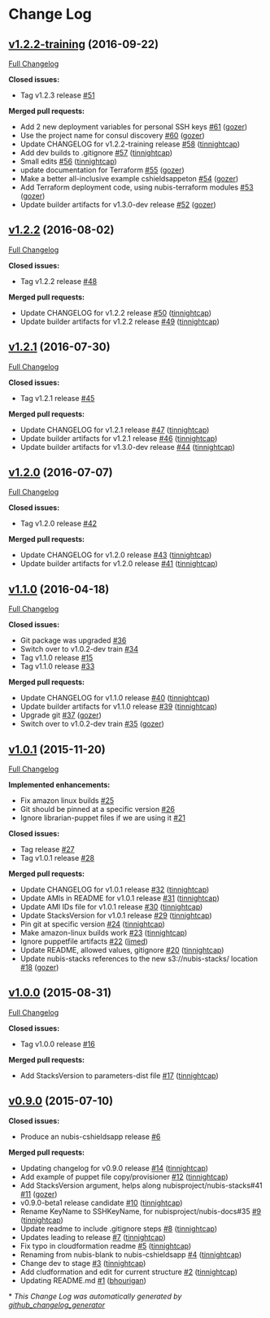 # Change Log

## [v1.2.2-training](https://github.com/nubisproject/nubis-cshieldsapp/tree/v1.2.2-training) (2016-09-22)
[Full Changelog](https://github.com/nubisproject/nubis-cshieldsapp/compare/v1.2.2...v1.2.2-training)

**Closed issues:**

- Tag v1.2.3 release [\#51](https://github.com/nubisproject/nubis-cshieldsapp/issues/51)

**Merged pull requests:**

- Add 2 new deployment variables for personal SSH keys [\#61](https://github.com/nubisproject/nubis-cshieldsapp/pull/61) ([gozer](https://github.com/gozer))
- Use the project name for consul discovery [\#60](https://github.com/nubisproject/nubis-cshieldsapp/pull/60) ([gozer](https://github.com/gozer))
- Update CHANGELOG for v1.2.2-training release [\#58](https://github.com/nubisproject/nubis-cshieldsapp/pull/58) ([tinnightcap](https://github.com/tinnightcap))
- Add dev builds to .gitignore [\#57](https://github.com/nubisproject/nubis-cshieldsapp/pull/57) ([tinnightcap](https://github.com/tinnightcap))
- Small edits [\#56](https://github.com/nubisproject/nubis-cshieldsapp/pull/56) ([tinnightcap](https://github.com/tinnightcap))
- update documentation for Terraform [\#55](https://github.com/nubisproject/nubis-cshieldsapp/pull/55) ([gozer](https://github.com/gozer))
- Make a better all-inclusive example cshieldsappeton [\#54](https://github.com/nubisproject/nubis-cshieldsapp/pull/54) ([gozer](https://github.com/gozer))
- Add Terraform deployment code, using nubis-terraform modules [\#53](https://github.com/nubisproject/nubis-cshieldsapp/pull/53) ([gozer](https://github.com/gozer))
- Update builder artifacts for v1.3.0-dev release [\#52](https://github.com/nubisproject/nubis-cshieldsapp/pull/52) ([gozer](https://github.com/gozer))

## [v1.2.2](https://github.com/nubisproject/nubis-cshieldsapp/tree/v1.2.2) (2016-08-02)
[Full Changelog](https://github.com/nubisproject/nubis-cshieldsapp/compare/v1.2.1...v1.2.2)

**Closed issues:**

- Tag v1.2.2 release [\#48](https://github.com/nubisproject/nubis-cshieldsapp/issues/48)

**Merged pull requests:**

- Update CHANGELOG for v1.2.2 release [\#50](https://github.com/nubisproject/nubis-cshieldsapp/pull/50) ([tinnightcap](https://github.com/tinnightcap))
- Update builder artifacts for v1.2.2 release [\#49](https://github.com/nubisproject/nubis-cshieldsapp/pull/49) ([tinnightcap](https://github.com/tinnightcap))

## [v1.2.1](https://github.com/nubisproject/nubis-cshieldsapp/tree/v1.2.1) (2016-07-30)
[Full Changelog](https://github.com/nubisproject/nubis-cshieldsapp/compare/v1.2.0...v1.2.1)

**Closed issues:**

- Tag v1.2.1 release [\#45](https://github.com/nubisproject/nubis-cshieldsapp/issues/45)

**Merged pull requests:**

- Update CHANGELOG for v1.2.1 release [\#47](https://github.com/nubisproject/nubis-cshieldsapp/pull/47) ([tinnightcap](https://github.com/tinnightcap))
- Update builder artifacts for v1.2.1 release [\#46](https://github.com/nubisproject/nubis-cshieldsapp/pull/46) ([tinnightcap](https://github.com/tinnightcap))
- Update builder artifacts for v1.3.0-dev release [\#44](https://github.com/nubisproject/nubis-cshieldsapp/pull/44) ([tinnightcap](https://github.com/tinnightcap))

## [v1.2.0](https://github.com/nubisproject/nubis-cshieldsapp/tree/v1.2.0) (2016-07-07)
[Full Changelog](https://github.com/nubisproject/nubis-cshieldsapp/compare/v1.1.0...v1.2.0)

**Closed issues:**

- Tag v1.2.0 release [\#42](https://github.com/nubisproject/nubis-cshieldsapp/issues/42)

**Merged pull requests:**

- Update CHANGELOG for v1.2.0 release [\#43](https://github.com/nubisproject/nubis-cshieldsapp/pull/43) ([tinnightcap](https://github.com/tinnightcap))
- Update builder artifacts for v1.2.0 release [\#41](https://github.com/nubisproject/nubis-cshieldsapp/pull/41) ([tinnightcap](https://github.com/tinnightcap))

## [v1.1.0](https://github.com/nubisproject/nubis-cshieldsapp/tree/v1.1.0) (2016-04-18)
[Full Changelog](https://github.com/nubisproject/nubis-cshieldsapp/compare/v1.0.1...v1.1.0)

**Closed issues:**

- Git package was upgraded [\#36](https://github.com/nubisproject/nubis-cshieldsapp/issues/36)
- Switch over to v1.0.2-dev train [\#34](https://github.com/nubisproject/nubis-cshieldsapp/issues/34)
- Tag v1.1.0 release [\#15](https://github.com/nubisproject/nubis-cshieldsapp/issues/15)
- Tag v1.1.0 release [\#33](https://github.com/nubisproject/nubis-cshieldsapp/issues/33)

**Merged pull requests:**

- Update CHANGELOG for v1.1.0 release [\#40](https://github.com/nubisproject/nubis-cshieldsapp/pull/40) ([tinnightcap](https://github.com/tinnightcap))
- Update builder artifacts for v1.1.0 release [\#39](https://github.com/nubisproject/nubis-cshieldsapp/pull/39) ([tinnightcap](https://github.com/tinnightcap))
- Upgrade git [\#37](https://github.com/nubisproject/nubis-cshieldsapp/pull/37) ([gozer](https://github.com/gozer))
- Switch over to v1.0.2-dev train [\#35](https://github.com/nubisproject/nubis-cshieldsapp/pull/35) ([gozer](https://github.com/gozer))

## [v1.0.1](https://github.com/nubisproject/nubis-cshieldsapp/tree/v1.0.1) (2015-11-20)
[Full Changelog](https://github.com/nubisproject/nubis-cshieldsapp/compare/v1.0.0...v1.0.1)

**Implemented enhancements:**

- Fix amazon linux builds [\#25](https://github.com/nubisproject/nubis-cshieldsapp/issues/25)
- Git should be pinned at a specific version [\#26](https://github.com/nubisproject/nubis-cshieldsapp/issues/26)
- Ignore librarian-puppet files if we are using it [\#21](https://github.com/nubisproject/nubis-cshieldsapp/issues/21)

**Closed issues:**

- Tag  release [\#27](https://github.com/nubisproject/nubis-cshieldsapp/issues/27)
- Tag v1.0.1 release [\#28](https://github.com/nubisproject/nubis-cshieldsapp/issues/28)

**Merged pull requests:**

- Update CHANGELOG for v1.0.1 release [\#32](https://github.com/nubisproject/nubis-cshieldsapp/pull/32) ([tinnightcap](https://github.com/tinnightcap))
- Update AMIs in README for v1.0.1 release [\#31](https://github.com/nubisproject/nubis-cshieldsapp/pull/31) ([tinnightcap](https://github.com/tinnightcap))
- Update AMI IDs file for v1.0.1 release [\#30](https://github.com/nubisproject/nubis-cshieldsapp/pull/30) ([tinnightcap](https://github.com/tinnightcap))
- Update StacksVersion for v1.0.1 release [\#29](https://github.com/nubisproject/nubis-cshieldsapp/pull/29) ([tinnightcap](https://github.com/tinnightcap))
- Pin git at specific version [\#24](https://github.com/nubisproject/nubis-cshieldsapp/pull/24) ([tinnightcap](https://github.com/tinnightcap))
- Make amazon-linux builds work [\#23](https://github.com/nubisproject/nubis-cshieldsapp/pull/23) ([tinnightcap](https://github.com/tinnightcap))
- Ignore puppetfile artifacts [\#22](https://github.com/nubisproject/nubis-cshieldsapp/pull/22) ([limed](https://github.com/limed))
- Update README, allowed values, gitignore [\#20](https://github.com/nubisproject/nubis-cshieldsapp/pull/20) ([tinnightcap](https://github.com/tinnightcap))
- Update nubis-stacks references to the new s3://nubis-stacks/ location [\#18](https://github.com/nubisproject/nubis-cshieldsapp/pull/18) ([gozer](https://github.com/gozer))

## [v1.0.0](https://github.com/nubisproject/nubis-cshieldsapp/tree/v1.0.0) (2015-08-31)
[Full Changelog](https://github.com/nubisproject/nubis-cshieldsapp/compare/v0.9.0...v1.0.0)

**Closed issues:**

- Tag v1.0.0 release [\#16](https://github.com/nubisproject/nubis-cshieldsapp/issues/16)

**Merged pull requests:**

- Add StacksVersion to parameters-dist file [\#17](https://github.com/nubisproject/nubis-cshieldsapp/pull/17) ([tinnightcap](https://github.com/tinnightcap))

## [v0.9.0](https://github.com/nubisproject/nubis-cshieldsapp/tree/v0.9.0) (2015-07-10)
**Closed issues:**

- Produce an nubis-cshieldsapp release [\#6](https://github.com/nubisproject/nubis-cshieldsapp/issues/6)

**Merged pull requests:**

- Updating changelog for v0.9.0 release [\#14](https://github.com/nubisproject/nubis-cshieldsapp/pull/14) ([tinnightcap](https://github.com/tinnightcap))
- Add example of puppet file copy/provisioner [\#12](https://github.com/nubisproject/nubis-cshieldsapp/pull/12) ([tinnightcap](https://github.com/tinnightcap))
- Add StacksVersion argument, helps along nubisproject/nubis-stacks\#41 [\#11](https://github.com/nubisproject/nubis-cshieldsapp/pull/11) ([gozer](https://github.com/gozer))
- v0.9.0-beta1 release candidate [\#10](https://github.com/nubisproject/nubis-cshieldsapp/pull/10) ([tinnightcap](https://github.com/tinnightcap))
- Rename KeyName to SSHKeyName, for nubisproject/nubis-docs\#35 [\#9](https://github.com/nubisproject/nubis-cshieldsapp/pull/9) ([tinnightcap](https://github.com/tinnightcap))
- Update readme to include .gitignore steps [\#8](https://github.com/nubisproject/nubis-cshieldsapp/pull/8) ([tinnightcap](https://github.com/tinnightcap))
- Updates leading to release [\#7](https://github.com/nubisproject/nubis-cshieldsapp/pull/7) ([tinnightcap](https://github.com/tinnightcap))
- Fix typo in cloudformation readme [\#5](https://github.com/nubisproject/nubis-cshieldsapp/pull/5) ([tinnightcap](https://github.com/tinnightcap))
- Renaming from nubis-blank to nubis-cshieldsapp [\#4](https://github.com/nubisproject/nubis-cshieldsapp/pull/4) ([tinnightcap](https://github.com/tinnightcap))
- Change dev to stage [\#3](https://github.com/nubisproject/nubis-cshieldsapp/pull/3) ([tinnightcap](https://github.com/tinnightcap))
- Add cludformation and edit for current structure [\#2](https://github.com/nubisproject/nubis-cshieldsapp/pull/2) ([tinnightcap](https://github.com/tinnightcap))
- Updating README.md [\#1](https://github.com/nubisproject/nubis-cshieldsapp/pull/1) ([bhourigan](https://github.com/bhourigan))



\* *This Change Log was automatically generated by [github_changelog_generator](https://github.com/skywinder/Github-Changelog-Generator)*
